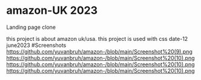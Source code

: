 # amazon-UK 2023
Landing page clone

this project is about amazon uk/usa. this project is used with css 
date-12 june2023
#Screenshots
https://github.com/yuvanbruh/amazon-/blob/main/Screenshot%20(9).png
https://github.com/yuvanbruh/amazon-/blob/main/Screenshot%20(10).png
https://github.com/yuvanbruh/amazon-/blob/main/Screenshot%20(10).png
https://github.com/yuvanbruh/amazon-/blob/main/Screenshot%20(10).png

